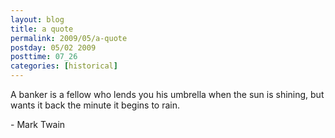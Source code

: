 ```yaml
---
layout: blog
title: a quote
permalink: 2009/05/a-quote
postday: 05/02 2009
posttime: 07_26
categories: [historical]
---
```


<p>A banker is a fellow who lends you his umbrella when the sun is shining, but wants it back the minute it begins to rain.</p>
<p>- Mark Twain</p>
